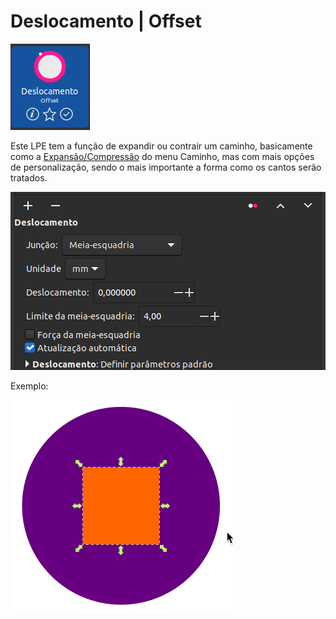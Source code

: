 # Deslocamento | Offset

![](<../../.gitbook/assets/image (3).png>)

Este LPE tem a função de expandir ou contrair um caminho, basicamente como a  [Expansão/Compressão](../#expansao-compressao-dinamica) do menu Caminho, mas com mais opções de personalização, sendo o mais importante a forma como os cantos serão tratados.&#x20;

![](../../.gitbook/assets/image.png)

Exemplo:

![](<../../.gitbook/assets/Peek 28-07-2022 02-03.gif>)
